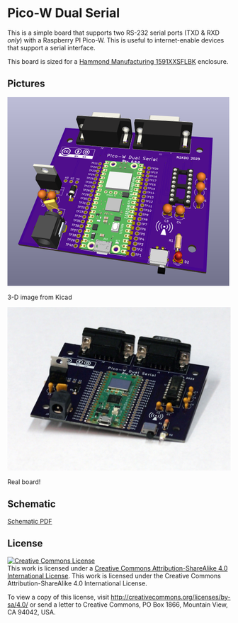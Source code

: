 # Pico-W Dual Serial 

This is a simple board that supports two RS-232 serial ports (TXD & RXD _only_) with a
Raspberry PI Pico-W.  This is useful to internet-enable devices that support a serial 
interface.

This board is sized for a [Hammond Manufacturing 1591XXSFLBK](https://www.hammfg.com/part/1591XXSFLBK) enclosure.

## Pictures

![](3d-view.png "3d view")

3-D image from Kicad 

![](reality.jpg)

Real board!

## Schematic

[Schematic PDF](schematic.pdf)

## License

<a rel="license" href="http://creativecommons.org/licenses/by-sa/4.0/"><img alt="Creative Commons License" style="border-width:0" src="https://i.creativecommons.org/l/by-sa/4.0/80x15.png" /></a><br />This work is licensed under a <a rel="license" href="http://creativecommons.org/licenses/by-sa/4.0/">Creative Commons Attribution-ShareAlike 4.0 International License</a>.
This work is licensed under the Creative Commons Attribution-ShareAlike 4.0 International License.

To view a copy of this license, visit http://creativecommons.org/licenses/by-sa/4.0/ or send a letter to Creative Commons, PO Box 1866, Mountain View, CA 94042, USA.
